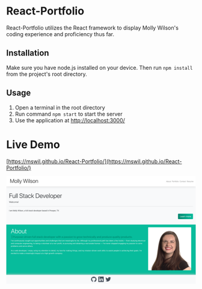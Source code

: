 # React-Portfolio
React-Portfolio utilizes the React framework to display Molly Wilson's coding experience and proficiency thus far.

## Installation
Make sure you have node.js installed on your device. Then run `npm install` from the project's root directory.

## Usage
1. Open a terminal in the root directory
2. Run command `npm start` to start the server
3. Use the application at [http://localhost:3000/](http://localhost:3000/)

# Live Demo
[https://mswil.github.io/React-Portfolio/](https://mswil.github.io/React-Portfolio/)

![Landing Page Example](/Landing-Page.png)
